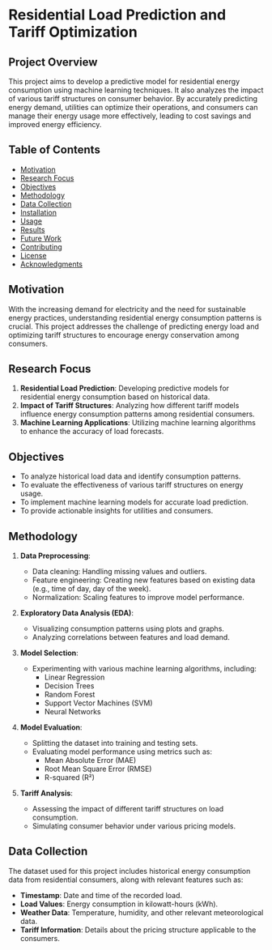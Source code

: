 # Residential Load Prediction and Tariff Optimization

## Project Overview
This project aims to develop a predictive model for residential energy consumption using machine learning techniques. It also analyzes the impact of various tariff structures on consumer behavior. By accurately predicting energy demand, utilities can optimize their operations, and consumers can manage their energy usage more effectively, leading to cost savings and improved energy efficiency.

## Table of Contents
- [Motivation](#motivation)
- [Research Focus](#research-focus)
- [Objectives](#objectives)
- [Methodology](#methodology)
- [Data Collection](#data-collection)
- [Installation](#installation)
- [Usage](#usage)
- [Results](#results)
- [Future Work](#future-work)
- [Contributing](#contributing)
- [License](#license)
- [Acknowledgments](#acknowledgments)

## Motivation
With the increasing demand for electricity and the need for sustainable energy practices, understanding residential energy consumption patterns is crucial. This project addresses the challenge of predicting energy load and optimizing tariff structures to encourage energy conservation among consumers.

## Research Focus
1. **Residential Load Prediction**: Developing predictive models for residential energy consumption based on historical data.
2. **Impact of Tariff Structures**: Analyzing how different tariff models influence energy consumption patterns among residential consumers.
3. **Machine Learning Applications**: Utilizing machine learning algorithms to enhance the accuracy of load forecasts.

## Objectives
- To analyze historical load data and identify consumption patterns.
- To evaluate the effectiveness of various tariff structures on energy usage.
- To implement machine learning models for accurate load prediction.
- To provide actionable insights for utilities and consumers.

## Methodology
1. **Data Preprocessing**:
   - Data cleaning: Handling missing values and outliers.
   - Feature engineering: Creating new features based on existing data (e.g., time of day, day of the week).
   - Normalization: Scaling features to improve model performance.

2. **Exploratory Data Analysis (EDA)**:
   - Visualizing consumption patterns using plots and graphs.
   - Analyzing correlations between features and load demand.

3. **Model Selection**:
   - Experimenting with various machine learning algorithms, including:
     - Linear Regression
     - Decision Trees
     - Random Forest
     - Support Vector Machines (SVM)
     - Neural Networks

4. **Model Evaluation**:
   - Splitting the dataset into training and testing sets.
   - Evaluating model performance using metrics such as:
     - Mean Absolute Error (MAE)
     - Root Mean Square Error (RMSE)
     - R-squared (R²)

5. **Tariff Analysis**:
   - Assessing the impact of different tariff structures on load consumption.
   - Simulating consumer behavior under various pricing models.

## Data Collection
The dataset used for this project includes historical energy consumption data from residential consumers, along with relevant features such as:
- **Timestamp**: Date and time of the recorded load.
- **Load Values**: Energy consumption in kilowatt-hours (kWh).
- **Weather Data**: Temperature, humidity, and other relevant meteorological data.
- **Tariff Information**: Details about the pricing structure applicable to the consumers.
